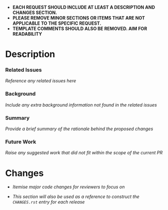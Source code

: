 - **EACH REQUEST SHOULD INCLUDE AT LEAST A DESCRIPTION AND CHANGES SECTION.**
- **PLEASE REMOVE MINOR SECTIONS OR ITEMS THAT ARE NOT APPLICABLE TO THE SPECIFIC REQUEST.**
- **TEMPLATE COMMENTS SHOULD ALSO BE REMOVED. AIM FOR READABILITY**

# Description

### Related Issues
_Reference any related issues here_

### Background
_Include any extra background information not found in the related issues_

### Summary
_Provide a brief summary of the rationale behind the proposed changes_

### Future Work
_Raise any suggested work that did not fit within the scope of the current PR_


# Changes
- _Itemise major code changes for reviewers to focus on_

- _This section will also be used as a reference to construct the `CHANGES.rst` entry for each release_
